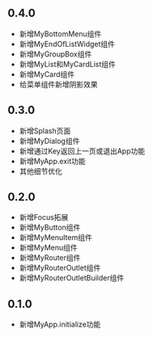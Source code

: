 ## 0.4.0

* 新增MyBottomMenu组件
* 新增MyEndOfListWidget组件
* 新增MyGroupBox组件
* 新增MyList和MyCardList组件
* 新增MyCard组件
* 给菜单组件新增阴影效果

## 0.3.0

* 新增Splash页面
* 新增MyDialog组件
* 新增通过Key返回上一页或退出App功能
* 新增MyApp.exit功能
* 其他细节优化


## 0.2.0

* 新增Focus拓展
* 新增MyButton组件
* 新增MyMenuItem组件
* 新增MyMenu组件
* 新增MyRouter组件
* 新增MyRouterOutlet组件
* 新增MyRouterOutletBuilder组件

## 0.1.0

* 新增MyApp.initialize功能
